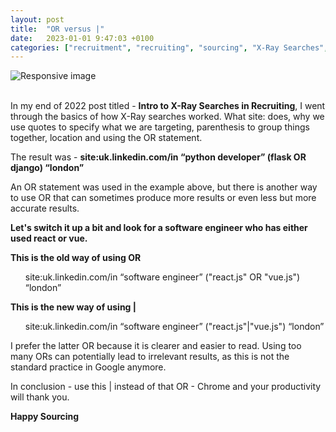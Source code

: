 ```yaml
---
layout: post
title:  "OR versus |"
date:   2023-01-01 9:47:03 +0100
categories: ["recruitment", "recruiting", "sourcing", "X-Ray Searches", "London"]
---
```


<div class="container">	
		<img src="/assets/images/OR_versus_|.jpeg" class="img-fluid rounded mx-auto d-block" alt="Responsive image">
</div>

<br>

<p>In my end of 2022 post titled - <strong>Intro to X-Ray Searches in Recruiting</strong>, I went through the basics of how X-Ray searches worked. What site: does, why we use quotes to specify what we are targeting, parenthesis to group things together, location and using the OR statement.</p>

The result was - **site:uk.linkedin.com/in “python developer” (flask OR django) “london”**

<p>An OR statement was used in the example above, but there is another way to use OR that can sometimes produce more results or even less but more accurate results.</p>

**Let's switch it up a bit and look for a software engineer who has either used react or vue.**

<p><strong>This is the old way of using OR</strong></p>
<ul>site:uk.linkedin.com/in “software engineer” ("react.js" OR "vue.js") “london”</ul>

<p><strong>This is the new way of using |</strong></p>
<ul>site:uk.linkedin.com/in “software engineer” ("react.js"|"vue.js") “london”</ul>

I prefer the latter OR because it is clearer and easier to read. Using too many ORs can potentially lead to irrelevant results, as this is not the standard practice in Google anymore.

<p>In conclusion - use this | instead of that OR - Chrome and your productivity will thank you. </p>

**Happy Sourcing**


